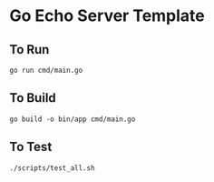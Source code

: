 # Go Echo Server Template

## To Run
```
go run cmd/main.go
```


## To Build
```
go build -o bin/app cmd/main.go
```

## To Test
```
./scripts/test_all.sh
```
